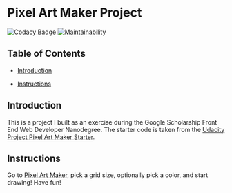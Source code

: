 # Pixel Art Maker Project

[![Codacy Badge](https://api.codacy.com/project/badge/Grade/184687d5b0bc472bb8ddf1d91a3596c9)](https://app.codacy.com/app/aberdean/pixel-art-maker)
[![Maintainability](https://api.codeclimate.com/v1/badges/e4cae802f3798076ce24/maintainability)](https://codeclimate.com/github/aberdean/pixel-art-maker/maintainability)

## Table of Contents

* [Introduction](#introduction)

* [Instructions](#instructions)

## Introduction

This is a project I built as an exercise during the Google Scholarship Front End
Web Developer Nanodegree. The starter code is taken from the [Udacity Project
Pixel Art Maker Starter](https://github.com/udacity/project-pixel-art-maker-starter).

## Instructions

Go to [Pixel Art Maker](https://aberdean.github.io/pixel-art-maker/), pick a
grid size, optionally pick a color, and start drawing! Have fun!
